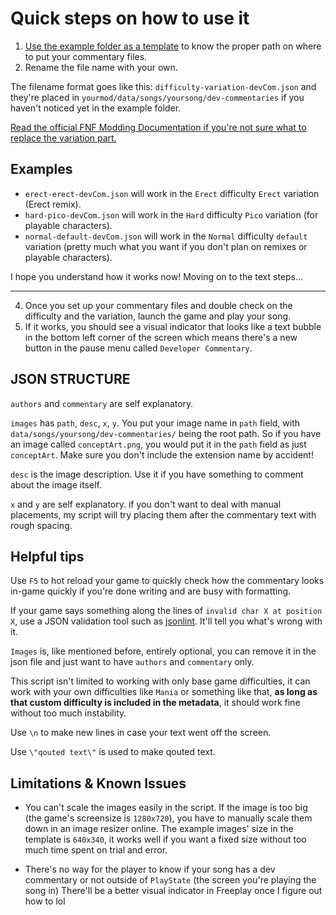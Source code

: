 # Quick steps on how to use it

1. [Use the example folder as a template](https://github.com/MAZ12211/developer-commentary-maker/tree/main/example/data/songs/philly-nice/dev-commentaries) to know the proper path on where to put your commentary files.
2. Rename the file name with your own.

The filename format goes like this: `difficulty-variation-devCom.json` and they're placed in `yourmod/data/songs/yoursong/dev-commentaries` if you haven't noticed yet in the example folder.

[Read the official FNF Modding Documentation if you're not sure what to replace the variation part.](https://funkincrew.github.io/funkin-modding-docs/02-custom-songs-and-custom-levels/02-04-what-are-variations.html)

## Examples

- `erect-erect-devCom.json` will work in the `Erect` difficulty `Erect` variation (Erect remix).
- `hard-pico-devCom.json` will work in the `Hard` difficulty `Pico` variation (for playable characters).
- `normal-default-devCom.json` will work in the `Normal` difficulty `default` variation (pretty much what you want if you don't plan on remixes or playable characters).

I hope you understand how it works now!
Moving on to the text steps...

---

4. Once you set up your commentary files and double check on the difficulty and the variation, launch the game and play your song.
5. If it works, you should see a visual indicator that looks like a text bubble in the bottom left corner of the screen which means there's a new button in the pause menu called `Developer Commentary`.

## JSON STRUCTURE

`authors` and `commentary` are self explanatory.

`images` has `path`, `desc`, `x`, `y`.
You put your image name in `path` field, with `data/songs/yoursong/dev-commentaries/` being the root path.
So if you have an image called `conceptArt.png`, you would put it in the `path` field as just `conceptArt`.
Make sure you don't include the extension name by accident!

`desc` is the image description.
Use it if you have something to comment about the image itself.

`x` and `y` are self explanatory.
if you don't want to deal with manual placements, my script will try placing them after the commentary text with rough spacing.

## Helpful tips

Use `F5` to hot reload your game to quickly check how the commentary looks in-game quickly if you're done writing and are busy with formatting.

If your game says something along the lines of `invalid char X at position X`, use a JSON validation tool such as [jsonlint](https://jsonlint.com/). It'll tell you what's wrong with it.

`Images` is, like mentioned before, entirely optional, you can remove it in the json file and just want to have `authors` and `commentary` only.

This script isn't limited to working with only base game difficulties, it can work with your own difficulties like `Mania` or something like that, **as long as that custom difficulty is included in the metadata**, it should work fine without too much instability.

Use `\n` to make new lines in case your text went off the screen.

Use `\"qouted text\"` is used to make qouted text.

## Limitations & Known Issues

- You can't scale the images easily in the script.
If the image is too big (the game's screensize is `1280x720`), you have to manually scale them down in an image resizer online.
The example images' size in the template is `640x340`, it works well if you want a fixed size without too much time spent on trial and error.

- There's no way for the player to know if your song has a dev commentary or not outside of `PlayState` (the screen you're playing the song in)
There'll be a better visual indicator in Freeplay once I figure out how to lol
